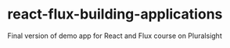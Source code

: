 # react-flux-building-applications
Final version of demo app for React and Flux course on Pluralsight
